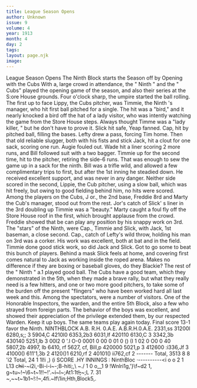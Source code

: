 ```yaml
---
title: League Season Opens
author: Unknown
issue: 9
volume: 4
year: 1913
month: 4
day: 2
tags:
layout: page.njk
image:
---
```

League Season Opens      The Ninth Block starts the Season off by Opening with the Cubs   With a, large crowd in attendance, the " Ninth " and the " Cubs" played the opening game of the season, and also their series at the S:ore House grounds. Four o'clock sharp, the umpire started the ball rolling. The first up to face Lippy, the Cubs pitcher, was Timmie, the Ninth 's manager, who hit first ball pitched for a single. The hit was a "bird," and it nearly knocked a bird off the hat of a lady visitor, who was intently watching the game from the Store House steps. Always thought Timme was a "lady killer, " but he don't have to prove it. Slick hit safe, Yeap fanned. Cap, hit by pitched ball, filling the bases. Lefty drew a pass, forcing Tim home. Then that old reliable slugger, both with his fists and stick Jack, hit a clout for one sack, scoring one run. Augie fouled out. Wade hit a liner scoring 2 more runs, and Bill followed suit with a two bagger. Timmie up for the second time, hit to the pitcher, retiring the side-6 runs. That was enough to sew the game up in a sack for the ninth.   Bill was a trifle wild, and allowed a few complimentary trips to first, but after the 1st inning he steadied down. He received excellent support, and was never in any danger.   Neither side scored in the second, Lippie, the Cub pitcher, using a slow ball, which was hit freely, but owing to good fielding behind him, no hits were scored.   Among the players on the Cubs, J or., the 2nd base, Freddie 8rd and Marty the Cub's manager, stood out from the rest. Jor's catch of Slick' s liner in the 3rd doubling up Timmie was a "beauty." Marty caught a foul fly off the Store House roof in the first, which brought applause from the crowd. Freddie showed that be can play any position by his snappy work on 3rd.   The "stars" of the Ninth, were Cap., Timmie and Slick, with Jack, 1st baseman, a close second. Cap., catch of Lefty's wild throw, holding his man on 3rd was a corker. His work was excellent, both at bat and in the field. Timmie done good stick work, so did Jack and Slick. Got to go some to beat this bunch of players. Behind a mask Slick feels at home, and covering first comes natural to Jack as working inside the roped arena. Makes no difference if they are boxing or baseball gloves, do they Blackie? The rest of the " Ninth " a.1 played good ball.   The Cubs have a good team, which   they demonstrated in the 5th, when they made a brave rally, but what they really need is a few hitters, and one or two more good pitchers, to take some of the burden off the present "flingers" who have been worked hard all last week and this.   Among the spectators, were a number of visitors. One of the Honorable Inspectors, the warden, and the entire 5th Block, also a few who strayed from foreign parts. The behavior of the boys was excellent, and showed their appreciation of the privilege extended them, by our respected Warden. Keep it up boys. The same teams play again today. Final score 13-1 favor the Ninth.   NINTHBLOCK   A.B. R.H. 0.A.E. A.B.R.H.0.A.E.   2331,ss 31200l 6280,s;; 3 5904,C 4210l0 6353,2b3 6031,lf 420110 6130,C 3 3342,3b 430140 5251,lb 3   00l2   0 '.l O-0 0001 0 00 0 01 0 () (I 1 02 0 O0 0 40   5807,2b 4997, lb 6410, rf 5627, cf, Bill,p   420000 5021,p 3 412600 :i336,Jf 3 41000() 611'1,3b 2 4120()1 6210,rf 2 40101() ii762,cf 2 -------   Total, 3513 8 8 'i2 Total, 24 1 1l!i ,) (i   SCORE .HY INNINGS : NinthBloc ·----------<i o o 2 1 L13   c~~hi~~i-~i2i,-Bi-i-i~-;B-hiti;,\ ~./ 1 0 o__1 9   !Wnlri1g,'}\f~d2   1, g~tu~!~\6~t~1!\!~!'.~i~l~;At1\:1t~~!;~~~;L   7. 31   ~,~~t~1b1~!:!~,4fi.~lf\1in;Hth,Block5,.




